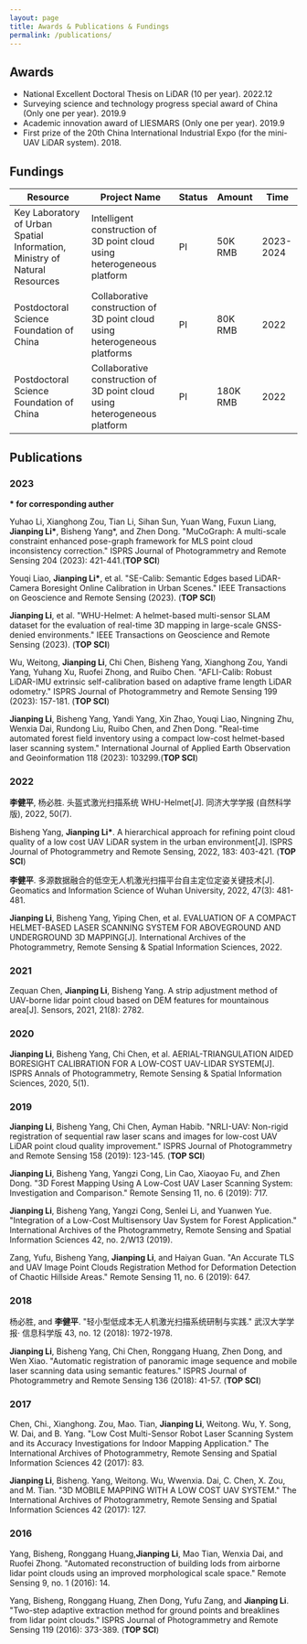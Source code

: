 ```yaml
---
layout: page
title: Awards & Publications & Fundings
permalink: /publications/
---
```

## Awards

- National Excellent Doctoral Thesis on LiDAR (10 per year). 2022.12  
- Surveying science and technology progress special award of China (Only one per year). 2019.9  
- Academic innovation award of LIESMARS (Only one per year). 2019.9  
- First prize of the 20th China International Industrial Expo (for the mini-UAV LiDAR system). 2018.


## Fundings


| Resource | Project Name | Status | Amount | Time
|--|--|--|--|--
| Key Laboratory of Urban Spatial Information, Ministry of Natural Resources | Intelligent construction of 3D point cloud using heterogeneous platform | PI | 50K RMB | 2023-2024
| Postdoctoral Science Foundation of China | Collaborative construction of 3D point cloud using heterogeneous platforms | PI | 80K RMB | 2022
| Postdoctoral Science Foundation of China | Collaborative construction of 3D point cloud using heterogeneous platform | PI | 180K RMB | 2022




## Publications

### 2023

__* for corresponding auther__

Yuhao Li, Xianghong Zou, Tian Li, Sihan Sun, Yuan Wang, Fuxun Liang, __Jianping Li*__, Bisheng Yang\*, and Zhen Dong. "MuCoGraph: A multi-scale constraint enhanced pose-graph framework for MLS point cloud inconsistency correction." ISPRS Journal of Photogrammetry and Remote Sensing 204 (2023): 421-441.(**TOP SCI**)

Youqi Liao, __Jianping Li*__, et al. "SE-Calib: Semantic Edges based LiDAR-Camera Boresight Online Calibration in Urban Scenes." IEEE Transactions on Geoscience and Remote Sensing (2023). (**TOP SCI**)

__Jianping Li__, et al. "WHU-Helmet: A helmet-based multi-sensor SLAM dataset for the evaluation of real-time 3D mapping in large-scale GNSS-denied environments." IEEE Transactions on Geoscience and Remote Sensing (2023). (**TOP SCI**)

Wu, Weitong, __Jianping Li__, Chi Chen, Bisheng Yang, Xianghong Zou, Yandi Yang, Yuhang Xu, Ruofei Zhong, and Ruibo Chen. "AFLI-Calib: Robust LiDAR-IMU extrinsic self-calibration based on adaptive frame length LiDAR odometry." ISPRS Journal of Photogrammetry and Remote Sensing 199 (2023): 157-181. (**TOP SCI**)

__Jianping Li__, Bisheng Yang, Yandi Yang, Xin Zhao, Youqi Liao, Ningning Zhu, Wenxia Dai, Rundong Liu, Ruibo Chen, and Zhen Dong. "Real-time automated forest field inventory using a compact low-cost helmet-based laser scanning system." International Journal of Applied Earth Observation and Geoinformation 118 (2023): 103299.(**TOP SCI**)

### 2022

__李健平__, 杨必胜. 头盔式激光扫描系统 WHU-Helmet[J]. 同济大学学报 (自然科学版), 2022, 50(7).

Bisheng Yang, __Jianping Li*__. A hierarchical approach for refining point cloud quality of a low cost UAV LiDAR system in the urban environment[J]. ISPRS Journal of Photogrammetry and Remote Sensing, 2022, 183: 403-421. (**TOP SCI**)

__李健平__. 多源数据融合的低空无人机激光扫描平台自主定位定姿关键技术[J]. Geomatics and Information Science of Wuhan University, 2022, 47(3): 481-481.

**Jianping Li**, Bisheng Yang, Yiping Chen, et al. EVALUATION OF A COMPACT HELMET-BASED LASER SCANNING SYSTEM FOR ABOVEGROUND AND UNDERGROUND 3D MAPPING[J]. International Archives of the Photogrammetry, Remote Sensing & Spatial Information Sciences, 2022.

### 2021

Zequan Chen, __Jianping Li__, Bisheng Yang. A strip adjustment method of UAV-borne lidar point cloud based on DEM features for mountainous area[J]. Sensors, 2021, 21(8): 2782.

### 2020
__Jianping Li__, Bisheng Yang, Chi Chen, et al. AERIAL-TRIANGULATION AIDED BORESIGHT CALIBRATION FOR A LOW-COST UAV-LIDAR SYSTEM[J]. ISPRS Annals of Photogrammetry, Remote Sensing & Spatial Information Sciences, 2020, 5(1).

### 2019

__Jianping Li__, Bisheng Yang, Chi Chen, Ayman Habib. "NRLI-UAV: Non-rigid registration of sequential raw laser scans and images for low-cost UAV LiDAR point cloud quality improvement." ISPRS Journal of Photogrammetry and Remote Sensing 158 (2019): 123-145. (**TOP SCI**)

__Jianping Li__, Bisheng Yang, Yangzi Cong, Lin Cao, Xiaoyao Fu, and Zhen Dong. "3D Forest Mapping Using A Low-Cost UAV Laser Scanning System: Investigation and Comparison." Remote Sensing 11, no. 6 (2019): 717.

__Jianping Li__, Bisheng Yang, Yangzi Cong, Senlei Li, and Yuanwen Yue. "Integration of a Low-Cost Multisensory Uav System for Forest Application." International Archives of the Photogrammetry, Remote Sensing and Spatial Information Sciences 42, no. 2/W13 (2019).

Zang, Yufu, Bisheng Yang, __Jianping Li__, and Haiyan Guan. "An Accurate TLS and UAV Image Point Clouds Registration Method for Deformation Detection of Chaotic Hillside Areas." Remote Sensing 11, no. 6 (2019): 647.

### 2018

杨必胜, and __李健平__. "轻小型低成本无人机激光扫描系统研制与实践." 武汉大学学报· 信息科学版 43, no. 12 (2018): 1972-1978.

__Jianping Li__, Bisheng Yang, Chi Chen, Ronggang Huang, Zhen Dong, and Wen Xiao. "Automatic registration of panoramic image sequence and mobile laser scanning data using semantic features." ISPRS Journal of Photogrammetry and Remote Sensing 136 (2018): 41-57. (**TOP SCI**)


### 2017

Chen, Chi., Xianghong. Zou, Mao. Tian, __Jianping Li__, Weitong. Wu, Y. Song, W. Dai, and B. Yang. "Low Cost Multi-Sensor Robot Laser Scanning System and its Accuracy Investigations for Indoor Mapping Application." The International Archives of Photogrammetry, Remote Sensing and Spatial Information Sciences 42 (2017): 83.


__Jianping Li__, Bisheng. Yang, Weitong. Wu, Wwenxia. Dai, C. Chen, X. Zou, and M. Tian. "3D MOBILE MAPPING WITH A LOW COST UAV SYSTEM." The International Archives of Photogrammetry, Remote Sensing and Spatial Information Sciences 42 (2017): 127.

### 2016

Yang, Bisheng, Ronggang Huang,__Jianping Li__, Mao Tian, Wenxia Dai, and Ruofei Zhong. "Automated reconstruction of building lods from airborne lidar point clouds using an improved morphological scale space." Remote Sensing 9, no. 1 (2016): 14.

Yang, Bisheng, Ronggang Huang, Zhen Dong, Yufu Zang, and __Jianping Li__. "Two-step adaptive extraction method for ground points and breaklines from lidar point clouds." ISPRS Journal of Photogrammetry and Remote Sensing 119 (2016): 373-389. (**TOP SCI**)


